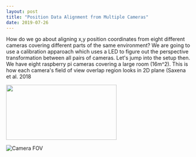 ```yaml
---
layout: post
title: "Position Data Alignment from Multiple Cameras"
date: 2019-07-26
---
```


How do we go about aligning x,y position coordinates from eight different cameras covering different parts of the same environment? We are going to use a
calibration apparoach which uses a LED to figure out the perspective transformation between all pairs of cameras. Let's jump into the setup then. We have eight raspberry pi cameras covering a large room (16m^2). This is how each camera's field of view overlap region looks in 2D plane (Saxena et al. 2018

<img src="https://rajatsaxena.github.io//images//CameraFOV.png" width="300" height="150">

![Camera FOV](https://rajatsaxena.github.io//images//CameraFOV.png)

